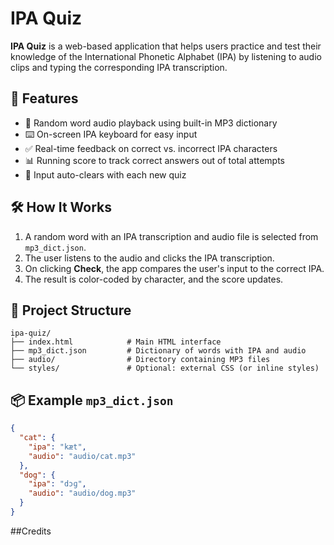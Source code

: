 # IPA Quiz

**IPA Quiz** is a web-based application that helps users practice and test their knowledge of the International Phonetic Alphabet (IPA) by listening to audio clips and typing the corresponding IPA transcription.

## 🚀 Features

- 🎵 Random word audio playback using built-in MP3 dictionary  
- ⌨️ On-screen IPA keyboard for easy input  
- ✅ Real-time feedback on correct vs. incorrect IPA characters  
- 📊 Running score to track correct answers out of total attempts  
- 🧹 Input auto-clears with each new quiz  

## 🛠 How It Works

1. A random word with an IPA transcription and audio file is selected from `mp3_dict.json`.
2. The user listens to the audio and clicks the IPA transcription.
3. On clicking **Check**, the app compares the user's input to the correct IPA.
4. The result is color-coded by character, and the score updates.

## 📁 Project Structure

```
ipa-quiz/
├── index.html            # Main HTML interface
├── mp3_dict.json         # Dictionary of words with IPA and audio
├── audio/                # Directory containing MP3 files
└── styles/               # Optional: external CSS (or inline styles)
```

## 📦 Example `mp3_dict.json`

```json
{
  "cat": {
    "ipa": "kæt",
    "audio": "audio/cat.mp3"
  },
  "dog": {
    "ipa": "dɔɡ",
    "audio": "audio/dog.mp3"
  }
}
```
##Credits
